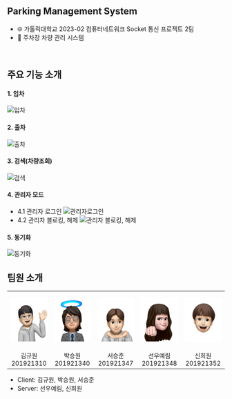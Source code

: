 ## Parking Management System

- 🌐 가톨릭대학교 2023-02 컴퓨터네트워크 Socket 통신 프로젝트 2팀
- 🚙 주차장 차량 관리 시스템
<br>

## 주요 기능 소개

#### 1. 입차
![입차](./image/입차.gif)
<br>

#### 2. 출차
![출차](./image/출차.gif)
<br>

#### 3. 검색(차량조회)
![검색](./image/검색.gif)
<br>

#### 4. 관리자 모드
- 4.1 관리자 로그인
![관리자로그인](./image/admin_login.gif)
- 4.2 관리자 블로킹, 해제
![관리자 블로킹, 해제](./image/admin_block.gif)

#### 5. 동기화
![동기화](./image/UDP.gif)
<br>

## 팀원 소개

<table>
    <tr>
        <td><p align="center"><img style="width: 100px; height: 100px" src="./image/201921310.png"></p></td>
        <td><p align="center"><img style="width: 100px; height: 100px" src="./image/201921340.png"></p></td>
        <td><p align="center"><img style="width: 100px; height: 100px" src="./image/201921347.png"></p></td>
        <td><p align="center"><img style="width: 100px; height: 100px" src="./image/201921348.png"></p></td>
        <td><p align="center"><img style="width: 100px; height: 100px" src="./image/201921352.png"></p></td>
    </tr>
    <tr>
        <td style="text-align: center;">김규원 201921310</td>
        <td style="text-align: center;">박승원 201921340</td>
        <td style="text-align: center;">서승준 201921347</td>
        <td style="text-align: center;">선우예림 201921348</td>
        <td style="text-align: center;">신희원 201921352</td>
    </tr>
</table>

- Client: 김규원, 박승원, 서승준
- Server: 선우예림, 신희원
